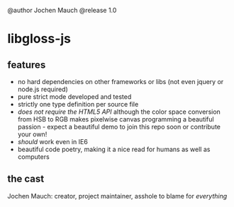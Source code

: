 @author Jochen Mauch
@release 1.0

libgloss-js
===========
features
--------
- no hard dependencies on other frameworks or libs (not even jquery or node.js required)
- pure strict mode developed and tested
- strictly one type definition per source file
- *does not require the HTML5 API* although the color space conversion from HSB to RGB makes pixelwise canvas programming a beautiful passion - expect a beautiful demo to join this repo soon or contribute your own!
- *should* work even in IE6
- beautiful code poetry, making it a nice read for humans as well as computers

the cast
--------
Jochen Mauch: creator, project maintainer, asshole to blame for *everything*
